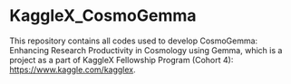 # KaggleX_CosmoGemma

This repository contains all codes used to develop CosmoGemma: Enhancing Research Productivity in Cosmology using Gemma, 
which is a project as a part of KaggleX Fellowship Program (Cohort 4): https://www.kaggle.com/kagglex.
